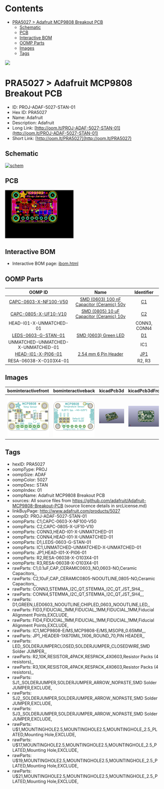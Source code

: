 



Contents
========

* [PRA5027 > Adafruit MCP9808 Breakout PCB](#pra5027--adafruit-mcp9808-breakout-pcb)
	* [Schematic](#schematic)
	* [PCB](#pcb)
	* [Interactive BOM](#interactive-bom)
	* [OOMP Parts](#oomp-parts)
	* [Images](#images)
	* [Tags](#tags)
  
![][im]
# PRA5027 > Adafruit MCP9808 Breakout PCB

- ID: PROJ-ADAF-5027-STAN-01
- Hex ID: PRA5027
- Name: Adafruit
- Description: Adafruit
- Long Link: [http://oom.lt/PROJ-ADAF-5027-STAN-01](http://oom.lt/PROJ-ADAF-5027-STAN-01)
- Short Link: [http://oom.lt/PRA5027](http://oom.lt/PRA5027)

## Schematic
  
[![schem](eagleSchemImage.png)](eagleSchemImage.png)
## PCB
  
[![pcb](eagleImage.png)](eagleImage.png)
## Interactive BOM

- Interactive BOM page: [ibom.html](https://htmlpreview.github.io/?https://github.com/oomlout/oomlout_OOMP_projects/blob/main/PROJ-ADAF-5027-STAN-01/kicad/bom/ibom.html)

## OOMP Parts
  

|OOMP ID|Name|Identifier|
| :---: | :---: | :---: |
|[CAPC-0603-X-NF100-V50](https://github.com/oomlout/oomlout_OOMP_parts/tree/main/CAPC-0603-X-NF100-V50/)|[SMD (0603) 100 nF Capacitor (Ceramic) 50v](https://github.com/oomlout/oomlout_OOMP_parts/tree/main/CAPC-0603-X-NF100-V50/)|[C1](https://github.com/oomlout/oomlout_OOMP_parts/tree/main/CAPC-0603-X-NF100-V50/)|
|[CAPC-0805-X-UF10-V10](https://github.com/oomlout/oomlout_OOMP_parts/tree/main/CAPC-0805-X-UF10-V10/)|[SMD (0805) 10 uF Capacitor (Ceramic) 10v](https://github.com/oomlout/oomlout_OOMP_parts/tree/main/CAPC-0805-X-UF10-V10/)|[C2](https://github.com/oomlout/oomlout_OOMP_parts/tree/main/CAPC-0805-X-UF10-V10/)|
|HEAD-I01-X-UNMATCHED-01||CONN3, CONN4|
|[LEDS-0603-G-STAN-01](https://github.com/oomlout/oomlout_OOMP_parts/tree/main/LEDS-0603-G-STAN-01/)|[SMD (0603) Green LED](https://github.com/oomlout/oomlout_OOMP_parts/tree/main/LEDS-0603-G-STAN-01/)|[D1](https://github.com/oomlout/oomlout_OOMP_parts/tree/main/LEDS-0603-G-STAN-01/)|
|UNMATCHED-UNMATCHED-X-UNMATCHED-01||IC1|
|[HEAD-I01-X-PI06-01](https://github.com/oomlout/oomlout_OOMP_parts/tree/main/HEAD-I01-X-PI06-01/)|[2.54 mm 6 Pin Header](https://github.com/oomlout/oomlout_OOMP_parts/tree/main/HEAD-I01-X-PI06-01/)|[JP1](https://github.com/oomlout/oomlout_OOMP_parts/tree/main/HEAD-I01-X-PI06-01/)|
|RESA-06038-X-O103X4-01||R2, R3|

## Images
  
  

|bominteractivefront|bominteractiveback|kicadPcb3d|kicadPcb3dFront|kicadPcb3dBack|eagleImage|eagleSchemImage|pcbdraw|pcbdrawback|
| :---: | :---: | :---: | :---: | :---: | :---: | :---: | :---: | :---: |
|[![bominteractivefront](bomFront_140.png)](bomFront.png)|[![bominteractiveback](bomBack_140.png)](bomBack.png)|[![kicadPcb3d](kicadPcb3d_140.png)](kicadPcb3d.png)|[![kicadPcb3dFront](kicadPcb3dFront_140.png)](kicadPcb3dFront.png)|[![kicadPcb3dBack](kicadPcb3dBack_140.png)](kicadPcb3dBack.png)|[![eagleImage](eagleImage_140.png)](eagleImage.png)|[![eagleSchemImage](eagleSchemImage_140.png)](eagleSchemImage.png)|[![pcbdraw](pcbdraw_140.png)](pcbdraw.png)|[![pcbdrawback](pcbdrawBack_140.png)](pcbdrawBack.png)|

## Tags

- hexID: PRA5027
- oompType: PROJ
- oompSize: ADAF
- oompColor: 5027
- oompDesc: STAN
- oompIndex: 01
- oompName: Adafruit MCP9808 Breakout PCB
- sources: All source files from https://github.com/adafruit/Adafruit-MCP9808-Breakout-PCB (source licence details in srcLicense.md)
- linkBuyPage: http://www.adafruit.com/products/5027
- oompID: PROJ-ADAF-5027-STAN-01
- oompParts: C1,CAPC-0603-X-NF100-V50
- oompParts: C2,CAPC-0805-X-UF10-V10
- oompParts: CONN3,HEAD-I01-X-UNMATCHED-01
- oompParts: CONN4,HEAD-I01-X-UNMATCHED-01
- oompParts: D1,LEDS-0603-G-STAN-01
- oompParts: IC1,UNMATCHED-UNMATCHED-X-UNMATCHED-01
- oompParts: JP1,HEAD-I01-X-PI06-01
- oompParts: R2,RESA-06038-X-O103X4-01
- oompParts: R3,RESA-06038-X-O103X4-01
- rawParts: C1,0.1uF,CAP_CERAMIC0603_NO,0603-NO,Ceramic Capacitors,,
- rawParts: C2,10uF,CAP_CERAMIC0805-NOOUTLINE,0805-NO,Ceramic Capacitors,,
- rawParts: CONN3,STEMMA_I2C_QT,STEMMA_I2C_QT,JST_SH4,,,
- rawParts: CONN4,STEMMA_I2C_QT,STEMMA_I2C_QT,JST_SH4,,,
- rawParts: D1,GREEN,LED0603_NOOUTLINE,CHIPLED_0603_NOOUTLINE,LED,,
- rawParts: FID3,FIDUCIAL_1MM,FIDUCIAL_1MM,FIDUCIAL_1MM,Fiducial Alignment Points,EXCLUDE,
- rawParts: FID4,FIDUCIAL_1MM,FIDUCIAL_1MM,FIDUCIAL_1MM,Fiducial Alignment Points,EXCLUDE,
- rawParts: IC1,MCP9808-E/MS,MCP9808-E/MS,MSOP8_0.65MM,,,
- rawParts: JP1,,HEADER-1X670MIL,1X06_ROUND_70,PIN HEADER,,
- rawParts: LED,,SOLDERJUMPERCLOSED,SOLDERJUMPER_CLOSEDWIRE,SMD Solder JUMPER,,
- rawParts: R2,10K,RESISTOR_4PACK,RESPACK_4X0603,Resistor Packs (4 resistors),,
- rawParts: R3,10K,RESISTOR_4PACK,RESPACK_4X0603,Resistor Packs (4 resistors),,
- rawParts: SJ1,,SOLDERJUMPER,SOLDERJUMPER_ARROW_NOPASTE,SMD Solder JUMPER,EXCLUDE,
- rawParts: SJ2,,SOLDERJUMPER,SOLDERJUMPER_ARROW_NOPASTE,SMD Solder JUMPER,EXCLUDE,
- rawParts: SJ3,,SOLDERJUMPER,SOLDERJUMPER_ARROW_NOPASTE,SMD Solder JUMPER,EXCLUDE,
- rawParts: U$1,MOUNTINGHOLE2.5,MOUNTINGHOLE2.5,MOUNTINGHOLE_2.5_PLATED,Mounting Hole,EXCLUDE,
- rawParts: U$17,MOUNTINGHOLE2.5,MOUNTINGHOLE2.5,MOUNTINGHOLE_2.5_PLATED,Mounting Hole,EXCLUDE,
- rawParts: U$19,MOUNTINGHOLE2.5,MOUNTINGHOLE2.5,MOUNTINGHOLE_2.5_PLATED,Mounting Hole,EXCLUDE,
- rawParts: U$21,MOUNTINGHOLE2.5,MOUNTINGHOLE2.5,MOUNTINGHOLE_2.5_PLATED,Mounting Hole,EXCLUDE,



[im]: kicadPcb3d_450.png
